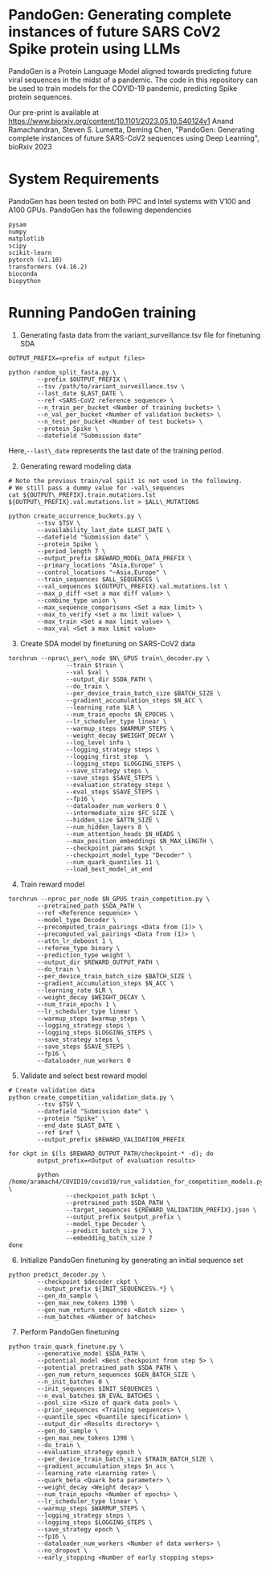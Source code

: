 # PandoGen: Generating complete instances of future SARS CoV2 Spike protein using LLMs

PandoGen is a Protein Language Model aligned towards predicting
future viral sequences in the midst of a pandemic. The code in this repository can be used to
train models for the COVID-19 pandemic, predicting Spike protein sequences.

Our pre-print is available at https://www.biorxiv.org/content/10.1101/2023.05.10.540124v1
Anand Ramachandran, Steven S. Lumetta, Deming Chen, "PandoGen: Generating complete instances of future SARS-CoV2 sequences using Deep Learning", bioRxiv 2023

# System Requirements

PandoGen has been tested on both PPC and Intel systems with V100 and A100 GPUs. PandoGen has the following dependencies

```
pysam
numpy
matplotlib
scipy
scikit-learn
pytorch (v1.10)
transformers (v4.16.2)
bioconda
biopython
```

# Running PandoGen training

1. Generating fasta data from the variant\_surveillance.tsv file for finetuning SDA

```
OUTPUT_PREFIX=<prefix of output files>

python random_split_fasta.py \
        --prefix $OUTPUT_PREFIX \
        --tsv /path/to/variant_surveillance.tsv \
        --last_date $LAST_DATE \
        --ref <SARS-CoV2 reference sequence> \
        --n_train_per_bucket <Number of training buckets> \
        --n_val_per_bucket <Number of validation buckets> \
        --n_test_per_bucket <Number of test buckets> \
        --protein Spike \
        --datefield "Submission date"
```

Here,`--last\_date` represents the last date of the training period.

2. Generating reward modeling data

```
# Note the previous train/val spiit is not used in the following.
# We still pass a dummy value for -val\_sequences
cat ${OUTPUT\_PREFIX}.train.mutations.lst ${OUTPUT\_PREFIX}.val.mutations.lst > $ALL\_MUTATIONS

python create_occurrence_buckets.py \
        --tsv $TSV \
        --availability_last_date $LAST_DATE \
        --datefield "Submission date" \
        --protein Spike \
        --period_length 7 \
        --output_prefix $REWARD_MODEL_DATA_PREFIX \
        --primary_locations "Asia,Europe" \
        --control_locations "~Asia,Europe" \
        --train_sequences $ALL_SEQUENCES \
        --val_sequences ${OUTPUT\_PREFIX}.val.mutations.lst \
        --max_p_diff <set a max diff value> \
        --combine_type union \
        --max_sequence_comparisons <Set a max limit> \
        --max_to_verify <set a mx limit value> \
        --max_train <Set a max limit value> \
        --max_val <Set a max limit value>
```

3. Create SDA model by finetuning on SARS-CoV2 data

```
torchrun --nproc\_per\_node $N\_GPUS train\_decoder.py \
                --train $train \
                --val $val \
                --output_dir $SDA_PATH \
                --do_train \
                --per_device_train_batch_size $BATCH_SIZE \
                --gradient_accumulation_steps $N_ACC \
                --learning_rate $LR \
                --num_train_epochs $N_EPOCHS \
                --lr_scheduler_type linear \
                --warmup_steps $WARMUP_STEPS \
                --weight_decay $WEIGHT_DECAY \
                --log_level info \
                --logging_strategy steps \
                --logging_first_step  \
                --logging_steps $LOGGING_STEPS \
                --save_strategy steps \
                --save_steps $SAVE_STEPS \
                --evaluation_strategy steps \
                --eval_steps $SAVE_STEPS \
                --fp16 \
                --dataloader_num_workers 0 \
                --intermediate_size $FC_SIZE \
                --hidden_size $ATTN_SIZE \
                --num_hidden_layers 8 \
                --num_attention_heads $N_HEADS \
                --max_position_embeddings $N_MAX_LENGTH \
                --checkpoint_params $ckpt \
                --checkpoint_model_type "Decoder" \
                --num_quark_quantiles 11 \
                --load_best_model_at_end
```

4. Train reward model

```
torchrun --nproc_per_node $N_GPUS train_competition.py \
        --pretrained_path $SDA_PATH \
        --ref <Reference sequence> \
        --model_type Decoder \
        --precomputed_train_pairings <Data from (1)> \
        --precomputed_val_pairings <Data from (1)> \
        --attn_lr_deboost 1 \
        --referee_type binary \
        --prediction_type weight \
        --output_dir $REWARD_OUTPUT_PATH \
        --do_train \
        --per_device_train_batch_size $BATCH_SIZE \
        --gradient_accumulation_steps $N_ACC \
        --learning_rate $LR \
        --weight_decay $WEIGHT_DECAY \
        --num_train_epochs 1 \
        --lr_scheduler_type linear \
        --warmup_steps $warmup_steps \
        --logging_strategy steps \
        --logging_steps $LOGGING_STEPS \
        --save_strategy steps \
        --save_steps $SAVE_STEPS \
        --fp16 \
        --dataloader_num_workers 0
```

5. Validate and select best reward model


```
# Create validation data
python create_competition_validation_data.py \
        --tsv $TSV \
        --datefield "Submission date" \
        --protein "Spike" \
        --end_date $LAST_DATE \
        --ref $ref \
        --output_prefix $REWARD_VALIDATION_PREFIX

for ckpt in $(ls $REWARD_OUTPUT_PATH/checkpoint-* -d); do
        output_prefix=<Output of evaluation results>

        python /home/aramach4/COVID19/covid19/run_validation_for_competition_models.py \
                --checkpoint_path $ckpt \
                --pretrained_path $SDA_PATH \
                --target_sequences ${REWARD_VALIDATION_PREFIX}.json \
                --output_prefix $output_prefix \
                --model_type Decoder \
                --predict_batch_size 7 \
                --embedding_batch_size 7
done
```

6. Initialize PandoGen finetuning by generating an initial sequence set

```
python predict_decoder.py \
        --checkpoint $decoder_ckpt \
        --output_prefix ${INIT_SEQUENCES%.*} \
        --gen_do_sample \
        --gen_max_new_tokens 1398 \
        --gen_num_return_sequences <Batch size> \
        --num_batches <Number of batches>
```

7. Perform PandoGen finetuning

```
python train_quark_finetune.py \
        --generative_model $SDA_PATH \
        --potential_model <Best checkpoint from step 5> \
        --potential_pretrained_path $SDA_PATH \
        --gen_num_return_sequences $GEN_BATCH_SIZE \
        --n_init_batches 0 \
        --init_sequences $INIT_SEQUENCES \
        --n_eval_batches $N_EVAL_BATCHES \
        --pool_size <Size of quark data pool> \
        --prior_sequences <Training sequences> \
        --quantile_spec <Quantile specification> \
        --output_dir <Results directory> \
        --gen_do_sample \
        --gen_max_new_tokens 1398 \
        --do_train \
        --evaluation_strategy epoch \
        --per_device_train_batch_size $TRAIN_BATCH_SIZE \
        --gradient_accumulation_steps $n_acc \
        --learning_rate <Learning rate> \
        --quark_beta <Quark beta parameter> \
        --weight_decay <Weight decay> \
        --num_train_epochs <Number of epochs> \
        --lr_scheduler_type linear \
        --warmup_steps $WARMUP_STEPS \
        --logging_strategy steps \
        --logging_steps $LOGGING_STEPS \
        --save_strategy epoch \
        --fp16 \
        --dataloader_num_workers <Number of data workers> \
        --no_dropout \
        --early_stopping <Number of early stopping steps>
```
